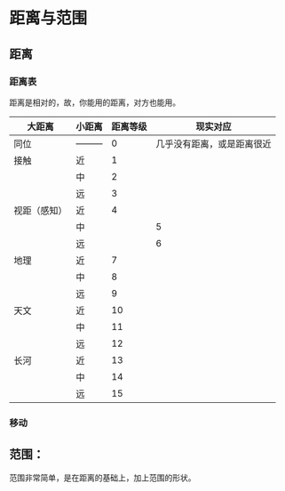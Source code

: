 # 距离与范围


## 距离


### 距离表
距离是相对的，故，你能用的距离，对方也能用。

| 大距离 | 小距离 | 距离等级 | 现实对应 |
| ------ | ------ | -------- | -------- |
| 同位|———|0|几乎没有距离，或是距离很近|
|接触   | 近     |       1   |          |
|        | 中     |     2     |          |
|        | 远     |   3       |          |
|   视距（感知）     | 近     |    4      |          |
|        | 中     |          |    5      |
|        | 远     |          |     6     |
|地理        | 近     |    7      |          |
|        | 中     |    8      |          |
|        | 远     |      9    |          |
|  天文      | 近     |   10       |          |
|        | 中     |       11   |          |
|        | 远     |     12     |          |
|  长河      | 近     |   13       |          |
|        | 中     |      14    |          |
|        | 远     |     15     |          |


### 移动


## 范围：

范围非常简单，是在距离的基础上，加上范围的形状。


